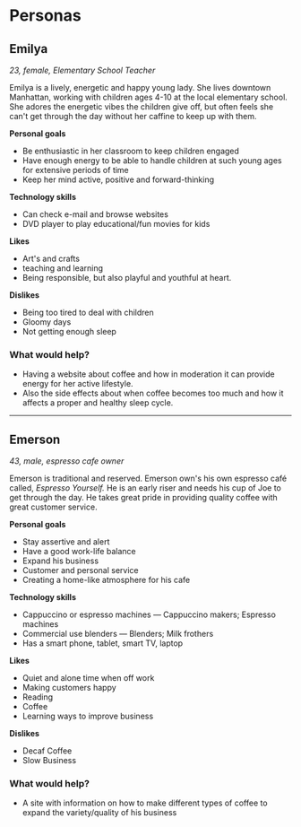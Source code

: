 # Personas

## Emilya

*23, female, Elementary School Teacher*

Emilya is a lively, energetic and happy young lady. She lives downtown Manhattan, working with children ages 4-10 at the local elementary school. She adores the energetic vibes the children give off, but often feels she can't get through the day without her caffine to keep up with them. 

**Personal goals**

- Be enthusiastic in her classroom to keep children engaged
- Have enough energy to be able to handle children at such young ages for extensive periods of time
- Keep her mind active, positive and forward-thinking

**Technology skills**

- Can check e-mail and browse websites
- DVD player to play educational/fun movies for kids

**Likes**

- Art's and crafts
- teaching and learning
- Being responsible, but also playful and youthful at heart.

**Dislikes**

- Being too tired to deal with children
- Gloomy days
- Not getting enough sleep

### What would help?

- Having a website about coffee and how in moderation it can provide energy for her active lifestyle.
- Also the side effects about when coffee becomes too much and how it affects a proper and healthy sleep cycle. 

---

## Emerson

*43, male, espresso cafe owner*

Emerson is traditional and reserved. Emerson own's his own espresso café called, *Espresso Yourself.* He is an early riser and needs his cup of Joe to get through the day. He takes great pride in providing quality coffee with great customer service.

**Personal goals**

- Stay assertive and alert
- Have a good work-life balance
- Expand his business
- Customer and personal service
- Creating a home-like atmosphere for his cafe

**Technology skills**

- Cappuccino or espresso machines — Cappuccino makers; Espresso machines
- Commercial use blenders — Blenders; Milk frothers
- Has a smart phone, tablet, smart TV, laptop

**Likes**

- Quiet and alone time when off work
- Making customers happy
- Reading
- Coffee
- Learning ways to improve business

**Dislikes**

- Decaf Coffee
- Slow Business

### What would help?

- A site with information on how to make different types of coffee to expand the variety/quality of his business
